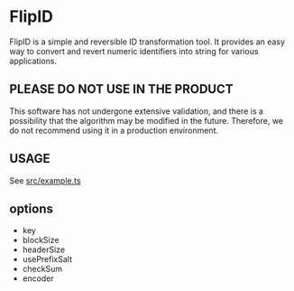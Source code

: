 # FlipID

FlipID is a simple and reversible ID transformation tool. It provides an easy way to convert and revert numeric identifiers into string for various applications. 

## PLEASE DO NOT USE IN THE PRODUCT

This software has not undergone extensive validation, and there is a possibility that the algorithm may be modified in the future. Therefore, we do not recommend using it in a production environment.

## USAGE

See [src/example.ts](/src/example.ts)



## options
- key
- blockSize
- headerSize
- usePrefixSalt
- checkSum
- encoder


